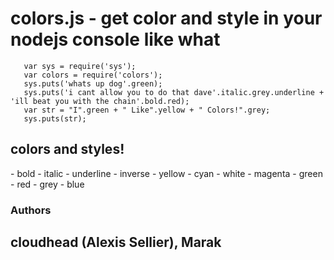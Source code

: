 <h1>colors.js - get color and style in your nodejs console like what</h1>

       var sys = require('sys');
       var colors = require('colors');
       sys.puts('whats up dog'.green);
       sys.puts('i cant allow you to do that dave'.italic.grey.underline + 'ill beat you with the chain'.bold.red);
       var str = "I".green + " Like".yellow + " Colors!".grey;
       sys.puts(str);


<h2>colors and styles!</h2>
- bold
- italic
- underline
- inverse
- yellow
- cyan
- white
- magenta
- green
- red
- grey
- blue


### Authors 

## cloudhead (Alexis Sellier), Marak